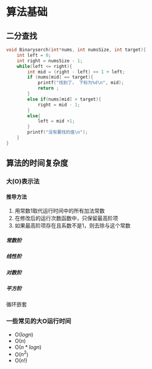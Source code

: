 # 算法基础

## 二分查找

```c
void Binaryserch(int*nums, int numsSize, int target){
    int left = 0;
    int right = numsSize - 1;
    while(left <= right){
        int mid = (right - left) >> 1 + left;
        if (nums[mid] == target){
            printf("找到了， 下标为%d\n", mid);
            return ;
        }
        else if(nums[mid] > target){
            right = mid - 1;
        }
        else{
            left = mid +1;
        }
        printf("没有要找的值\n");
    }
}
```

## 算法的时间复杂度

### 大(O)表示法

#### 推导方法

1. 用常数1取代运行时间中的所有加法常数
2. 在修改后的运行次数函数中，只保留最高阶项
3. 如果最高阶项存在且系数不是1，则去除与这个常数

##### 常数阶

##### 线性阶

##### 对数阶

##### 平方阶

循环嵌套

### 一些常见的大O运行时间
+ O($log_{}{n}$)
+ O($n$)
+ O($n*log_{}{n}$)
+ O(${n}^{2}$)
+ O($n!$)
